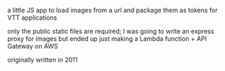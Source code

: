 a little JS app to load images from a url and package them as tokens for VTT applications

only the public static files are required; I was going to write an express proxy for images but ended up just making a Lambda function + API Gateway on AWS

originally written in 2011